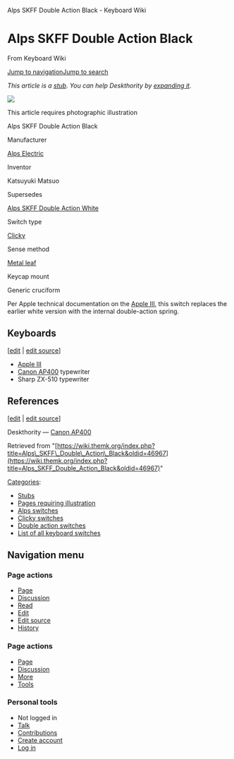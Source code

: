 Alps SKFF Double Action Black - Keyboard Wiki

Alps SKFF Double Action Black
=============================

From Keyboard Wiki 

[Jump to navigation](https://wiki.themk.org/index.php/Alps_SKFF_Double_Action_Black#column-one)[Jump to search](https://wiki.themk.org/index.php/Alps_SKFF_Double_Action_Black#searchInput)

*This article is a [stub](https://wiki.themk.org/index.php/Deskthority:stub "Deskthority:stub"). You can help Deskthority by [expanding it](https://wiki.themk.org/index.php?title=Alps_SKFF_Double_Action_Black&action=edit).*

![](https://wiki.themk.org/images/1/1a/Template_icon--Illustration.png)

This article requires photographic illustration

Alps SKFF Double Action Black

Manufacturer

[Alps Electric](https://wiki.themk.org/index.php/Alps_Electric "Alps Electric")

Inventor

Katsuyuki Matsuo

Supersedes

[Alps SKFF Double Action White](https://wiki.themk.org/index.php/Alps_SKFF_Double_Action_White "Alps SKFF Double Action White")

Switch type

[Clicky](https://wiki.themk.org/index.php/Clicky "Clicky")

Sense method

[Metal leaf](https://wiki.themk.org/index.php/Metal_leaf "Metal leaf")

Keycap mount

Generic cruciform

Per Apple technical documentation on the [Apple III](https://wiki.themk.org/index.php/Apple_III "Apple III"), this switch replaces the earlier white version with the internal double-action spring.

Keyboards
---------

\[[edit](https://wiki.themk.org/index.php?title=Alps_SKFF_Double_Action_Black&veaction=edit&section=1 "Edit section: Keyboards") | [edit source](https://wiki.themk.org/index.php?title=Alps_SKFF_Double_Action_Black&action=edit&section=1 "Edit section's source code: Keyboards")\]

*   [Apple III](https://wiki.themk.org/index.php/Apple_III "Apple III")
*   [Canon AP400](https://wiki.themk.org/index.php?title=Canon_AP400&action=edit&redlink=1 "Canon AP400 (page does not exist)") typewriter<ref name="DT-AP400" />
*   Sharp ZX-510 typewriter

References
----------

\[[edit](https://wiki.themk.org/index.php?title=Alps_SKFF_Double_Action_Black&veaction=edit&section=2 "Edit section: References") | [edit source](https://wiki.themk.org/index.php?title=Alps_SKFF_Double_Action_Black&action=edit&section=2 "Edit section's source code: References")\]

<references> <ref name="DT-AP400">Deskthority — [Canon AP400](http://deskthority.net/photos-videos-f8/canon-ap400-t6707.html)</ref> </references>

Retrieved from "[https://wiki.themk.org/index.php?title=Alps\_SKFF\_Double\_Action\_Black&oldid=46967](https://wiki.themk.org/index.php?title=Alps_SKFF_Double_Action_Black&oldid=46967)"

[Categories](https://wiki.themk.org/index.php/Special:Categories "Special:Categories"):

*   [Stubs](https://wiki.themk.org/index.php/Category:Stubs "Category:Stubs")
*   [Pages requiring illustration](https://wiki.themk.org/index.php/Category:Pages_requiring_illustration "Category:Pages requiring illustration")
*   [Alps switches](https://wiki.themk.org/index.php/Category:Alps_switches "Category:Alps switches")
*   [Clicky switches](https://wiki.themk.org/index.php/Category:Clicky_switches "Category:Clicky switches")
*   [Double action switches](https://wiki.themk.org/index.php/Category:Double_action_switches "Category:Double action switches")
*   [List of all keyboard switches](https://wiki.themk.org/index.php/Category:List_of_all_keyboard_switches "Category:List of all keyboard switches")

Navigation menu
---------------

### Page actions

*   [Page](https://wiki.themk.org/index.php/Alps_SKFF_Double_Action_Black "View the content page [c]")
*   [Discussion](https://wiki.themk.org/index.php?title=Talk:Alps_SKFF_Double_Action_Black&action=edit&redlink=1 "Discussion about the content page (page does not exist) [t]")
*   [Read](https://wiki.themk.org/index.php/Alps_SKFF_Double_Action_Black)
*   [Edit](https://wiki.themk.org/index.php?title=Alps_SKFF_Double_Action_Black&veaction=edit "Edit this page [v]")
*   [Edit source](https://wiki.themk.org/index.php?title=Alps_SKFF_Double_Action_Black&action=edit "Edit the source code of this page [e]")
*   [History](https://wiki.themk.org/index.php?title=Alps_SKFF_Double_Action_Black&action=history "Past revisions of this page [h]")

### Page actions

*   [Page](https://wiki.themk.org/index.php/Alps_SKFF_Double_Action_Black "Page")
*   [Discussion](https://wiki.themk.org/index.php?title=Talk:Alps_SKFF_Double_Action_Black&action=edit&redlink=1 " (page does not exist)")
*   [More](https://wiki.themk.org/index.php/Alps_SKFF_Double_Action_Black#p-cactions)
*   [Tools](https://wiki.themk.org/index.php/Alps_SKFF_Double_Action_Black#p-tb "Tools")

### Personal tools

*   Not logged in
*   [Talk](https://wiki.themk.org/index.php/Special:MyTalk "Discussion about edits from this IP address [n]")
*   [Contributions](https://wiki.themk.org/index.php/Special:MyContributions "A list of edits made from this IP address [y]")
*   [Create account](https://wiki.themk.org/index.php?title=Special:CreateAccount&returnto=Alps+SKFF+Double+Action+Black "You are encouraged to create an account and log in; however, it is not mandatory")
*   [Log in](https://wiki.themk.org/index.php?title=Special:UserLogin&returnto=Alps+SKFF+Double+Action+Black "You are encouraged to log in; however, it is not mandatory [o]")

[](https://wiki.themk.org/index.php/Main_Page) [](https://wiki.themk.org/index.php/Alps_SKFF_Double_Action_Black#sidebar "Jump to navigation")[](https://wiki.themk.org/index.php/Alps_SKFF_Double_Action_Black#p-personal "user tools")[](https://wiki.themk.org/index.php/Alps_SKFF_Double_Action_Black#globalWrapper "back to top")